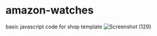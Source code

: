 # amazon-watches
basic javascript code for shop template
![Screenshot (129)](https://github.com/allishadkam/amazon-watches/assets/99615235/33c0d6c6-ee54-485f-8b12-42ab3a172a24)
